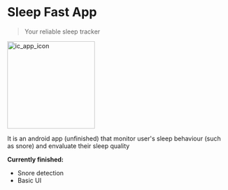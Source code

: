 # Sleep Fast App

> Your reliable sleep tracker

<img src="https://github.com/user-attachments/assets/2e1a4b27-8a26-47a8-b981-458facf97ee3" alt="ic_app_icon" width="200" />

It is an android app (unfinished) that monitor user's sleep behaviour (such as snore) and envaluate their sleep quality

**Currently finished:**

- Snore detection
- Basic UI
